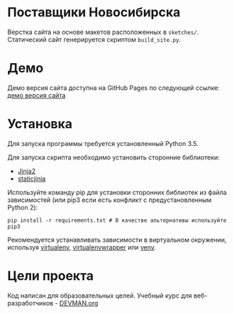 # Поставщики Новосибирска

Верстка сайта на основе макетов расположенных в ```sketches/```. Статический сайт генерируется скриптом ```build_site.py```.

# Демо

Демо версия сайта доступна на GitHub Pages по следующей ссылке: [демо версия сайта](https://igorzakhar.github.io/22_proto_markup/index.html)  

# Установка

Для запуска программы требуется установленный Python 3.5.  

Для запуска скрипта необходимо установить сторонние библиотеки:
- [Jinja2](http://jinja.pocoo.org/docs/2.10/)
- [staticjinja](http://staticjinja.readthedocs.io/en/latest/)

Используйте команду pip для установки сторонних библиотек из файла зависимостей (или pip3 если есть конфликт с предустановленным Python 2):
```
pip install -r requirements.txt # В качестве альтернативы используйте pip3
```
Рекомендуется устанавливать зависимости в виртуальном окружении, используя [virtualenv](https://github.com/pypa/virtualenv), [virtualenvwrapper](https://pypi.python.org/pypi/virtualenvwrapper) или [venv](https://docs.python.org/3/library/venv.html).


# Цели проекта

Код написан для образовательных целей. Учебный курс для веб-разработчиков - [DEVMAN.org](https://devman.org)